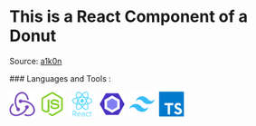 # This is a React Component of a Donut 
<p>
  <a>
    Source:
  </a>
<a href="https://www.a1k0n.net/2011/07/20/donut-math.html">
 a1k0n
</a>
<p>
### Languages and Tools :
<p>
<img src="https://github.com/devicons/devicon/blob/master/icons/redux/redux-original.svg" title="Redux" alt="Redux " width="45" height="45"/>&nbsp;
<img src="https://github.com/devicons/devicon/blob/master/icons/nodejs/nodejs-original.svg" title="NodeJS" alt="NodeJS" width="45" height="45"/>&nbsp;
<img src="https://github.com/devicons/devicon/blob/master/icons/react/react-original-wordmark.svg" title="React" alt="React" width="45" height="45"/>&nbsp;
<img src="https://github.com/devicons/devicon/blob/master/icons/eslint/eslint-original.svg" title="EsLint" alt="EsLint " width="45" height="45"/>&nbsp;
<img src="https://github.com/devicons/devicon/blob/master/icons/tailwindcss/tailwindcss-plain.svg" title="Tailwind" alt="Tailwind " width="45" height="45"/>&nbsp;
<img src="https://github.com/devicons/devicon/blob/master/icons/typescript/typescript-original.svg" title="Typescript" alt="Typescript " width="45" height="45"/>&nbsp;
</p>
